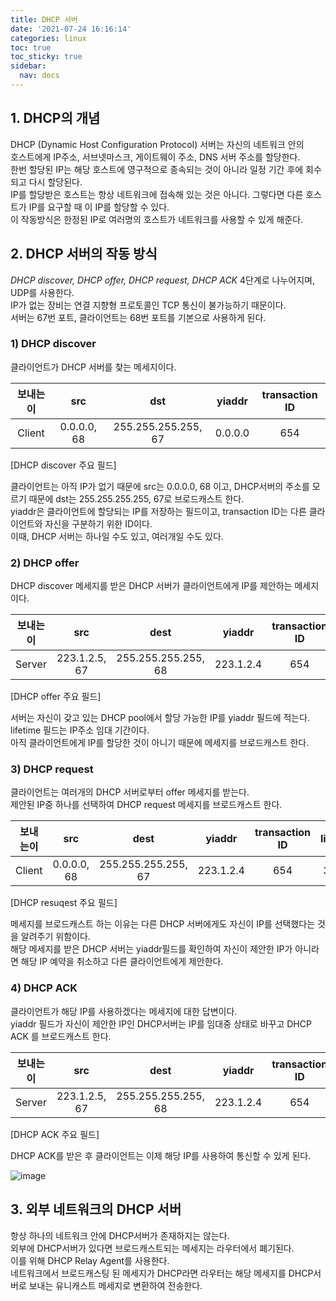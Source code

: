 ```yaml
---
title: DHCP 서버
date: '2021-07-24 16:16:14'
categories: linux
toc: true
toc_sticky: true
sidebar:
  nav: docs
---
```


## 1. DHCP의 개념
DHCP (Dynamic Host Configuration Protocol) 서버는 자신의 네트워크 안의  
호스트에게 IP주소, 서브넷마스크, 게이트웨이 주소, DNS 서버 주소를 할당한다.  
한번 할당된 IP는 해당 호스트에 영구적으로 종속되는 것이 아니라 일정 기간 후에 회수되고 다시 할당된다.  
IP를 할당받은 호스트는 항상 네트워크에 접속해 있는 것은 아니다. 그렇다면 다른 호스트가 IP를 요구할 때 이 IP를 할당할 수 있다.  
이 작동방식은 한정된 IP로 여러명의 호스트가 네트워크를 사용할 수 있게 해준다.  

## 2. DHCP 서버의 작동 방식
*DHCP discover, DHCP offer, DHCP request, DHCP ACK*   4단계로 나누어지며, UDP를 사용한다.  
IP가 없는 장비는 연결 지향형 프로토콜인 TCP 통신이 불가능하기 때문이다.  
서버는 67번 포트, 클라이언트는 68번 포트를 기본으로 사용하게 된다.  

### 1) DHCP discover
클라이언트가 DHCP 서버를 찾는 메세지이다.  


| 보내는이 |     src     |        dst         | yiaddr  | transaction ID |
| :------: | :---------: | :-----------------: | :-----: | :------------: |
|  Client  | 0.0.0.0, 68 | 255.255.255.255, 67 | 0.0.0.0 |      654       |

[DHCP discover 주요 필드]



클라이언트는 아직 IP가 없기 때문에 src는 0.0.0.0, 68 이고, DHCP서버의 주소를 모르기 때문에 dst는 255.255.255.255, 67로 브로드캐스트 한다.  
yiaddr은 클라이언트에 할당되는 IP를 저장하는 필드이고, transaction ID는 다른 클라이언트와 자신을 구분하기 위한 ID이다.  
이때, DHCP 서버는 하나일 수도 있고, 여러개일 수도 있다.  

### 2) DHCP offer
DHCP discover 메세지를 받은 DHCP 서버가 클라이언트에게 IP를 제안하는 메세지이다.  


	
| 보내는이 |      src      |        dest         |  yiaddr   | transaction ID | lifetime |
| :------: | :-----------: | :-----------------: | :-------: | :------------: | :------: |
|  Server  | 223.1.2.5, 67 | 255.255.255.255, 68 | 223.1.2.4 |      654       |  3600s   |


[DHCP offer 주요 필드]

서버는 자신이 갖고 있는 DHCP pool에서 할당 가능한 IP를 yiaddr 필드에 적는다.  
lifetime 필드는 IP주소 임대 기간이다.  
아직 클라이언트에게 IP를 할당한 것이 아니기 때문에 메세지를 브로드캐스트 한다.  

### 3) DHCP request
클라이언트는 여러개의 DHCP 서버로부터 offer 메세지를 받는다.  
제안된 IP중 하나를 선택하여 DHCP request 메세지를 브로드캐스트 한다.  

| 보내는이 |     src     |        dest         |  yiaddr   | transaction ID | lifetime |
| :------: | :---------: | :-----------------: | :-------: | :------------: | :------: |
|  Client  | 0.0.0.0, 68 | 255.255.255.255, 67 | 223.1.2.4 |      654       |  3600s   |

[DHCP resuqest 주요 필드]

메세지를 브로드캐스트 하는 이유는 다른 DHCP 서버에게도 자신이 IP를 선택했다는 것을 알려주기 위함이다.  
해당 메세지를 받은 DHCP 서버는 yiaddr필드를 확인하여 자신이 제안한 IP가 아니라면 해당 IP 예약을 취소하고 다른 클라이언트에게 제안한다.  

### 4) DHCP ACK
클라이언트가 해당 IP를 사용하겠다는 메세지에 대한 답변이다.  
yiaddr 필드가 자신이 제안한 IP인 DHCP서버는 IP를 임대중 상태로 바꾸고 DHCP ACK 를 브로드캐스트 한다.  

| 보내는이 |      src      |        dest         |  yiaddr   | transaction ID | lifetime |
| :------: | :-----------: | :-----------------: | :-------: | :------------: | :------: |
|  Server  | 223.1.2.5, 67 | 255.255.255.255, 68 | 223.1.2.4 |      654       |  3600s   |

[DHCP ACK 주요 필드]

DHCP ACK를 받은 후 클라이언트는 이제 해당 IP를 사용하여 통신할 수 있게 된다.  



![image](https://user-images.githubusercontent.com/60495897/126859443-e6a95b45-e4f8-49b3-9e31-a2fd4ed604c6.png)

## 3. 외부 네트워크의 DHCP 서버
항상 하나의 네트워크 안에 DHCP서버가 존재하지는 않는다.  
외부에 DHCP서버가 있다면  브로드캐스트되는 메세지는 라우터에서 폐기된다.  
이를 위해 DHCP Relay Agent를 사용한다.  
네트워크에서 브로드캐스팅 된 메세지가 DHCP라면 라우터는 해당 메세지를 DHCP서버로 보내는 유니캐스트 메세지로 변환하여 전송한다.
